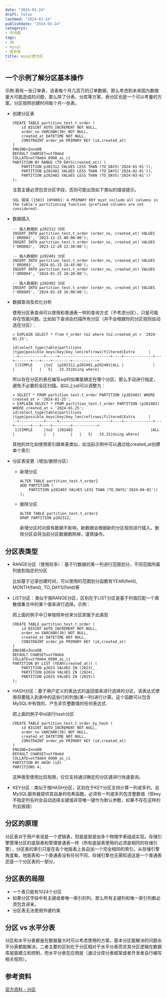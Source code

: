 ```yaml
---
date: "2024-03-24"
draft: false
lastmod: "2024-03-24"
publishdate: "2024-03-24"
categorys:
- 中间键
tags:
- db
- mysql
- 高并发
title: mysql表分区
---
```


## 一个示例了解分区基本操作

示例:我有一张订单表，该表每个月几百万的订单数据，那么考虑到未来因为数据量大可能造成的问题，那么除了分表，分库等方案，表分区也是一个可以考量的方案，分区按照创建时间每个月一张表。

* 创建分区表

  ```
  CREATE TABLE partition_test.t_order (
      id BIGINT AUTO_INCREMENT NOT NULL,
      order_no VARCHAR(30) NOT NULL,
      created_at DATETIME NOT NULL,
      CONSTRAINT order_pk PRIMARY KEY (id,created_at)
  )
  ENGINE=InnoDB
  DEFAULT CHARSET=utf8mb4
  COLLATE=utf8mb4_0900_ai_ci
  PARTITION BY RANGE (TO_DAYS(created_at)) (
      PARTITION p202312 VALUES LESS THAN (TO_DAYS('2024-01-01')),
      PARTITION p202401 VALUES LESS THAN (TO_DAYS('2024-02-01')),
      PARTITION p202402 VALUES LESS THAN (TO_DAYS('2024-03-01'))
  );
  ```

	注意主键必须包含分区字段，否则可能出现如下类似的错误提示。

	`SQL 错误 [1503] [HY000]: A PRIMARY KEY must include all columns in the table's partitioning function (prefixed columns are not considered).`

* 数据插入

  ```
  -- 插入数据到 p202312 分区
  INSERT INTO partition_test.t_order (order_no, created_at) VALUES ('ORD001', '2023-12-15 08:00:00');
  INSERT INTO partition_test.t_order (order_no, created_at) VALUES ('ORD002', '2023-12-20 12:30:00');
  
  -- 插入数据到 p202401 分区
  INSERT INTO partition_test.t_order (order_no, created_at) VALUES ('ORD003', '2024-01-15 14:45:00');
  INSERT INTO partition_test.t_order (order_no, created_at) VALUES ('ORD004', '2024-01-25 10:20:00');
  
  -- 插入数据到 p202402 分区
  INSERT INTO partition_test.t_order (order_no, created_at) VALUES ('ORD005', '2024-02-10 16:00:00');
  
  ```


* 数据查询及优化分析

  使用分区表查询可以使用和普通表一样的查询方式（不考虑分区），只是可能存在性能问题。比如如下查询会扫描所有分区（并不会根据你的分区规则自动选在分区）：

  ```
  > EXPLAIN SELECT * from t_order to2 where to2.created_at > '2024-01-25';
  
  id|select_type|table|partitions             |type|possible_keys|key|key_len|ref|rows|filtered|Extra      |
  --+-----------+-----+-----------------------+----+-------------+---+-------+---+----+--------+-----------+
   1|SIMPLE     |to2  |p202312,p202401,p202402|ALL |             |   |       |   |   5|   33.33|Using where|
  
  ```

  所以存在分区的表在编写sql时如果能确定在哪个分区，那么手动进行指定，避免不必要的全区扫描。如以上sql可以调整为：

  ```
  > SELECT * FROM partition_test.t_order PARTITION (p202402) WHERE created_at > '2024-01-25';
  > EXPLAIN SELECT * FROM partition_test.t_order PARTITION (p202402) WHERE created_at > '2024-01-25';
  id|select_type|table|partitions             |type|possible_keys|key|key_len|ref|rows|filtered|Extra      |
  --+-----------+-----+-----------------------+----+-------------+---+-------+---+----+--------+-----------+
   1|SIMPLE     |to2  |202402									|ALL |             |   |       |   |   5|   33.33|Using where|
  ```

  其他的优化如使用索引跟单表类似，如当前示例中可以通过给created_at创建单个索引

* 分区表变更（增加/删除分区） 

  * 新增分区

    ```
    ALTER TABLE partition_test.t_order2 
    ADD PARTITION (
        PARTITION p202403 VALUES LESS THAN (TO_DAYS('2024-04-01'))
    );
    ```

  * 删除分区

    ```
    ALTER TABLE partition_test.t_order2 
    DROP PARTITION p202312;
    ```

	  新增分区时对原有数据不影响，新数据会根据新的分区规则进行插入。删除分区会将当前分区数据删除掉，谨慎操作。

## 分区表类型

* RANGE分区（使用较多）：基于行数据的某一列进行范围划分，不同范围所属列放到指定的分区

  比如基于记录创建时间，可以使用的范围划分函数有YEAR(field), MONTH(field), TO_DAYS(field)等

* LIST分区：类似于按RANGE分区，区别在于LIST分区是基于列值匹配一个离散值集合中的某个值来进行选择。示例：

  把上面的例子中订单按照年份来分区即属于此类型

  ```
  CREATE TABLE partition_test.t_order (
      id BIGINT AUTO_INCREMENT NOT NULL,
      order_no VARCHAR(30) NOT NULL,
      created_at DATETIME NOT NULL,
      CONSTRAINT order_pk PRIMARY KEY (id,created_at)
  )
  ENGINE=InnoDB
  DEFAULT CHARSET=utf8mb4
  COLLATE=utf8mb4_0900_ai_ci
  PARTITION BY LIST (YEAR(created_at)) (
      PARTITION p2023 VALUES IN (2023),
      PARTITION p2024 VALUES IN (2024),
      PARTITION p2025 VALUES IN (2025))
  );
  ```

* HASH分区：基于用户定义的表达式的返回值来进行选择的分区，该表达式使用将要插入到表中的这些行的列值(某一列)进行计算。这个函数可以包含MySQL中有效的、产生非负整数值的任何表达式.

  把上面的例子中id进行hash分区

  ```
  CREATE TABLE partition_test.t_order_by_hash (
      id BIGINT AUTO_INCREMENT NOT NULL,
      order_no VARCHAR(30) NOT NULL,
      created_at DATETIME NOT NULL,
      CONSTRAINT order_pk PRIMARY KEY (id,created_at)
  )
  ENGINE=InnoDB
  DEFAULT CHARSET=utf8mb4
  COLLATE=utf8mb4_0900_ai_ci
  PARTITION BY HASH (id)
  PARTITIONS 4;
  ```

  这种类型使用比较局限，仅仅支持通过确定的分区键进行快速查询。

* KEY分区：类似于按HASH分区，区别在于KEY分区支持计算一列或多列，且MySQL服务器提供其自身的哈希函数。必须有一列或多列包含整数值（但key不指定列名时会自动选择主键或非空唯一键作为默认参数，如果不存在这样的列会报错）

## 分区的原理

分区表对于用户来说是一个逻辑表，但是底层是由多个物理字表组成实现。存储引擎管理分区的底层表和管理普通表一样（所有底层表使用的必须是相同的存储引擎），分区表的索引只是在各个地层表上各自加一个完全相同的索引。从存储引擎角度看，地层表和一个普通表没有任何不同，存储引擎也无需知道这是一个普通表还是一个分区表的一部分。

## 分区表的局限

* 一个表只能有1024个分区
* 如果分区字段中有主键或者唯一索引的列，那么所有主键列和唯一索引列都必须包含进来。
* 分区表无法使用外键约束

## 分区 vs 水平分表

分区和水平分表都是在数据量大时可以考虑使用的方案，基本分区能解决的问题水平分表都能解决，二者主要的区别在于分区相对于水平分表而言其分区逻辑在数据库层面建立和控制，而水平分表在应用层（通过分库分表框架或者开发者自行编写相关规则）。

## 参考资料

[官方资料 - 分区](https://dev.mysql.com/doc/refman/8.0/en/partitioning.html)